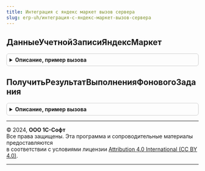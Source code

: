 ```yaml
---
title: Интеграция с яндекс маркет вызов сервера
slug: erp-uh/интеграция-с-яндекс-маркет-вызов-сервера
---
```



## ДанныеУчетнойЗаписиЯндексМаркет
<details style="margin: 1em 0; padding: 0.5em; border: 1px solid #ccc; border-radius: 6px;">

<summary style="font-weight: bold; cursor: pointer;">Описание, пример вызова</summary>

```bsl

// Определяет настройки учетной записи торговой площадки Яндекс Маркет.
//
// Параметры:
//   УчетнаяЗапись      - СправочникСсылка.УчетныеЗаписиМаркетплейсов - учетная запись подключения к сервису;
//   СлужебныеПараметры - Булево - признак необходимости возврата в результате дополнительных параметров.
//
// Возвращаемое значение:
//   Структура - настройки учетной записи:
//     * УчетнаяЗапись                     - СправочникСсылка.УчетныеЗаписиМаркетплейсов - учетная запись подключения к сервису.
//     * Наименование                      - Строка - наименование учетной записи (магазина);
//     * ПометкаУдаления                   - Булево - признак недействующего магазина;
//     * Организация                       - СправочникСсылка.Организации - организация, связанная с магазином;
//     * ИсточникКатегории                 - ПеречислениеСсылка.ИсточникиКатегорийДляМаркетплейса - источник категории;
//     * ЦенаПродажи                       - СправочникСсылка.ВидыЦен - вид цены продажи;
//     * СхемаРаботы                       - ПеречислениеСсылка.СхемыРаботыТорговыхПлощадок - схема работы магазина;
//     * ИдентификаторАккаунта             - Строка - идентификатор аккаунта;
//     * ИдентификаторКабинета             - Строка - идентификатор кабинета;
//     * ИдентификаторМагазина             - Строка - идентификатор кампании;
//     * ИдентификаторКлиента              - Строка - номер магазина;
//     * НеОбновлятьДанныеТорговойПлощадки - Булево - признак запрещенного обмена данными с торговой площадкой;
//     * ОбязательныеРеквизитыЗаполнены    - Булево - признак заполненности обязательных реквизитов учетной записи;
//     * ОбязательныеЗаданияВключены       - Булево - признак включенных обязательных регламентных заданий.
//
Функция ДанныеУчетнойЗаписиЯндексМаркет(УчетнаяЗапись, СлужебныеПараметры = Истина) Экспорт
```

Пример вызова
```bsl
Результат = ИнтеграцияСЯндексМаркетВызовСервера.ДанныеУчетнойЗаписиЯндексМаркет(УчетнаяЗапись, СлужебныеПараметры);
```
</details>

## ПолучитьРезультатВыполненияФоновогоЗадания
<details style="margin: 1em 0; padding: 0.5em; border: 1px solid #ccc; border-radius: 6px;">

<summary style="font-weight: bold; cursor: pointer;">Описание, пример вызова</summary>

```bsl

// Определяет результат выполнения фонового задания.
// Если результат является структурой, дополнительно добавляет свойство КодОшибки (если оно отсутствует).
//
// Параметры:
//   АдресРезультата - Строка - адрес временного хранилища, в которое помещен результат работы фоновой процедуры.
//
// Возвращаемое значение:
//   Произвольный - результат выполнения фонового задания.
//
Функция ПолучитьРезультатВыполненияФоновогоЗадания(АдресРезультата) Экспорт
```

Пример вызова
```bsl
Результат = ИнтеграцияСЯндексМаркетВызовСервера.ПолучитьРезультатВыполненияФоновогоЗадания(АдресРезультата) 
```
</details>

---

© 2024, **ООО 1С-Софт**  
Все права защищены. Эта программа и сопроводительные материалы предоставляются  
в соответствии с условиями лицензии [Attribution 4.0 International (CC BY 4.0)](https://creativecommons.org/licenses/by/4.0/legalcode).

---
